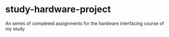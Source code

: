# study-hardware-project
An series of completed assignments for the hardware interfacing course of my study
